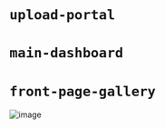 # `upload-portal`
# `main-dashboard`
# `front-page-gallery`
![image](https://user-images.githubusercontent.com/52806204/182520040-5daa64c1-779c-4d1c-8304-2198f0aa6267.png)



